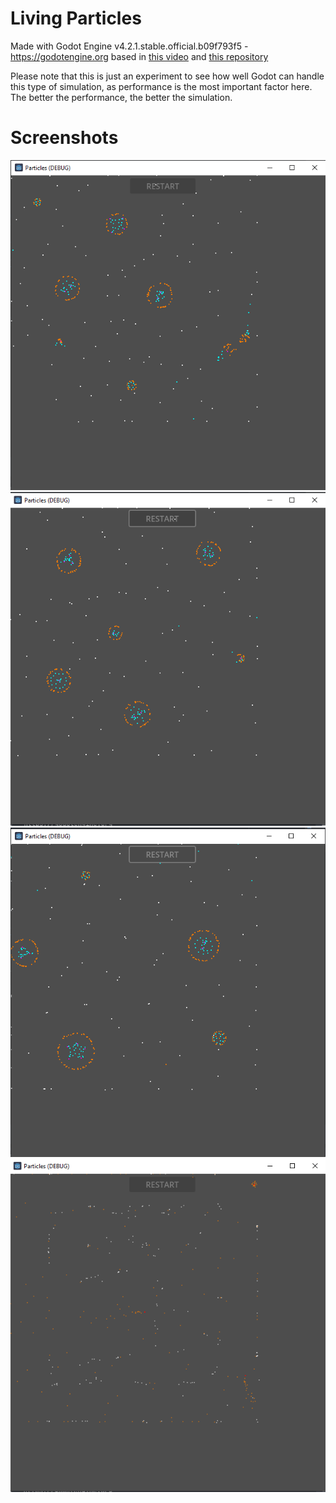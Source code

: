 # Living Particles  
Made with Godot Engine v4.2.1.stable.official.b09f793f5 - https://godotengine.org
based in [this video](https://youtu.be/0Kx4Y9TVMGg) and [this repository](https://github.com/hunar4321/particle-life)

Please note that this is just an experiment to see how well Godot can handle this type of simulation, as performance is the most important factor here. The better the performance, the better the simulation.

# Screenshots
![Screenshot 1](./readme-src/Screenshot_1.png)
![Screenshot 2](./readme-src/Screenshot_2.png)
![Screenshot 3](./readme-src/Screenshot_3.png)
![Screenshot 4](./readme-src/Screenshot_4.png)